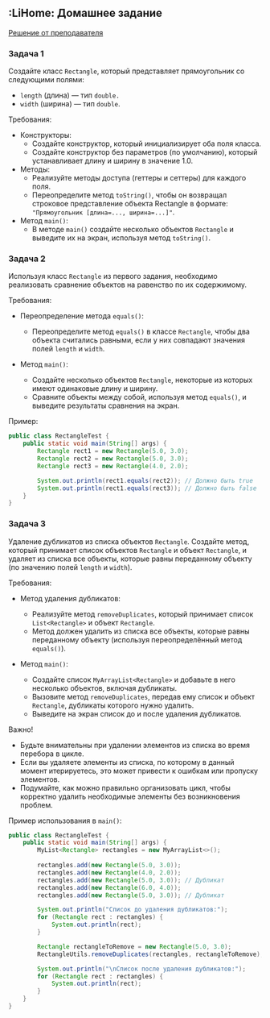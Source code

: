## :LiHome: Домашнее задание
[Решение от преподавателя](https://github.com/Bugaienko/Cohort_52_1_Code/tree/main/src/homework_28)

### Задача 1
Создайте класс `Rectangle`, который представляет прямоугольник со следующими полями:
- `length` (длина) — тип `double.`
- `width` (ширина) — тип `double`.

Требования:
- Конструкторы:
    - Создайте конструктор, который инициализирует оба поля класса.
    - Создайте конструктор без параметров (по умолчанию), который устанавливает длину и ширину в значение 1.0.
- Методы:
    - Реализуйте методы доступа (геттеры и сеттеры) для каждого поля.
    - Переопределите метод `toString()`, чтобы он возвращал строковое представление объекта Rectangle в формате: `"Прямоугольник [длина=..., ширина=...]"`.
- Метод `main()`:
    - В методе `main()` создайте несколько объектов `Rectangle` и выведите их на экран, используя метод `toString()`.

### Задача 2
Используя класс `Rectangle` из первого задания, необходимо реализовать сравнение объектов на равенство по их содержимому.

Требования:
- Переопределение метода `equals()`:
    - Переопределите метод `equals()` в классе `Rectangle`, чтобы два объекта считались равными, если у них совпадают значения полей `length` и `width`.

-  Метод `main()`:
    - Создайте несколько объектов `Rectangle`, некоторые из которых имеют одинаковые длину и ширину.
    - Сравните объекты между собой, используя метод `equals()`, и выведите результаты сравнения на экран.

Пример:
```java
public class RectangleTest {
	public static void main(String[] args) {
		Rectangle rect1 = new Rectangle(5.0, 3.0);
		Rectangle rect2 = new Rectangle(5.0, 3.0);
		Rectangle rect3 = new Rectangle(4.0, 2.0);

        System.out.println(rect1.equals(rect2)); // Должно быть true
        System.out.println(rect1.equals(rect3)); // Должно быть false
    }
}
```

### Задача 3
Удаление дубликатов из списка объектов `Rectangle`.
Создайте метод, который принимает список объектов `Rectangle` и объект `Rectangle`, и удаляет из списка все объекты, которые равны переданному объекту (по значению полей `length` и `width`).

Требования:
- Метод удаления дубликатов:
    - Реализуйте метод `removeDuplicates`, который принимает список `List<Rectangle>` и объект `Rectangle`.
    - Метод должен удалить из списка все объекты, которые равны переданному объекту (используя переопределённый метод `equals()`).

- Метод `main()`:
    - Создайте список `MyArrayList<Rectangle>` и добавьте в него несколько объектов, включая дубликаты.
    - Вызовите метод `removeDuplicates`, передав ему список и объект `Rectangle`, дубликаты которого нужно удалить.
    - Выведите на экран список до и после удаления дубликатов.

Важно!
- Будьте внимательны при удалении элементов из списка во время перебора в цикле.
- Если вы удаляете элементы из списка, по которому в данный момент итерируетесь, это может привести к ошибкам или пропуску элементов.
- Подумайте, как можно правильно организовать цикл, чтобы корректно удалить необходимые элементы без возникновения проблем.

Пример использования в `main()`:
```java
public class RectangleTest {
	public static void main(String[] args) {
		MyList<Rectangle> rectangles = new MyArrayList<>();
		
		rectangles.add(new Rectangle(5.0, 3.0));
		rectangles.add(new Rectangle(4.0, 2.0));
		rectangles.add(new Rectangle(5.0, 3.0)); // Дубликат
		rectangles.add(new Rectangle(6.0, 4.0));
		rectangles.add(new Rectangle(5.0, 3.0)); // Дубликат

        System.out.println("Список до удаления дубликатов:");
        for (Rectangle rect : rectangles) {
            System.out.println(rect);
        }

        Rectangle rectangleToRemove = new Rectangle(5.0, 3.0);
        RectangleUtils.removeDuplicates(rectangles, rectangleToRemove);

        System.out.println("\nСписок после удаления дубликатов:");
        for (Rectangle rect : rectangles) {
            System.out.println(rect);
        }
    }
}
```
